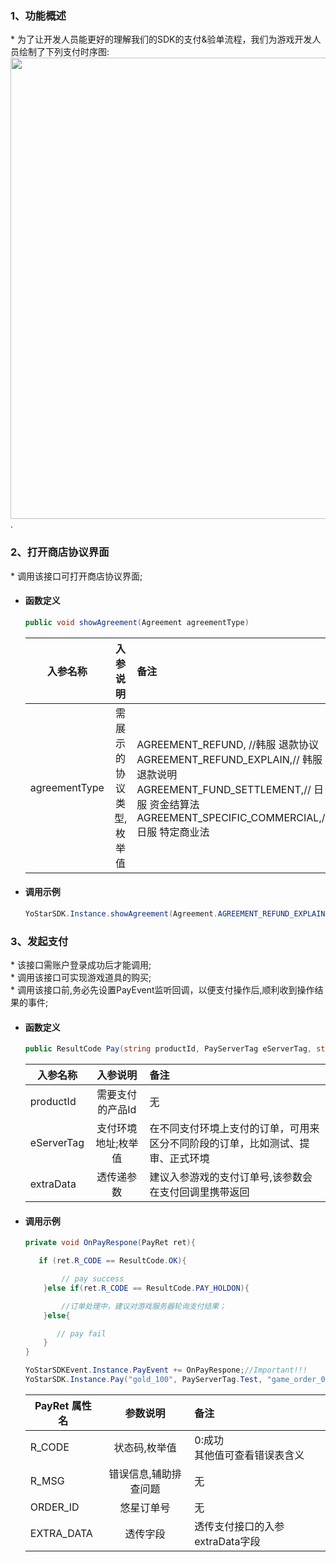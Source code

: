 ### 1、功能概述
\* 为了让开发人员能更好的理解我们的SDK的支付&验单流程，我们为游戏开发人员绘制了下列支付时序图:
<img src="https://sdkresources.oss-cn-shanghai.aliyuncs.com/AiriSDK%E6%8E%A5%E5%85%A5%E6%96%87%E6%A1%A3%E5%9B%BE%E5%BA%8A/sdk_pay.jpg" alt="" width="800" height="738" align="left" />


.
### 2、打开商店协议界面
\* 调用该接口可打开商店协议界面;


- #### 函数定义
    ```cs
    public void showAgreement(Agreement agreementType)
    ```

    入参名称|入参说明|备注
    ---|:--:|:--|
    agreementType|需展示的协议类型,枚举值|AGREEMENT_REFUND, //韩服 退款协议<br/>AGREEMENT_REFUND_EXPLAIN,// 韩服 退款说明<br/>AGREEMENT_FUND_SETTLEMENT,// 日服 资金结算法<br/>AGREEMENT_SPECIFIC_COMMERCIAL,// 日服 特定商业法|

- #### 调用示例
    ```cs
    YoStarSDK.Instance.showAgreement(Agreement.AGREEMENT_REFUND_EXPLAIN);
    ```



### 3、发起支付
\* 该接口需账户登录成功后才能调用;<br/>\* 调用该接口可实现游戏道具的购买;<br/>\* 调用该接口前,务必先设置PayEvent监听回调，以便支付操作后,顺利收到操作结果的事件;

- #### 函数定义
    ```cs
    public ResultCode Pay(string productId, PayServerTag eServerTag, string extraData)
    ```

    入参名称|入参说明|备注
    ---|:--:|:--|
    productId|需要支付的产品Id|无|
    eServerTag|支付环境地址;枚举值|在不同支付环境上支付的订单，可用来区分不同阶段的订单，比如测试、提审、正式环境|
    extraData|透传递参数|建议入参游戏的支付订单号,该参数会在支付回调里携带返回|

- #### 调用示例

    ```cs
    private void OnPayRespone(PayRet ret){

       if (ret.R_CODE == ResultCode.OK){

            // pay success
        }else if(ret.R_CODE == ResultCode.PAY_HOLDON){

            //订单处理中，建议对游戏服务器轮询支付结果；
        }else{

           // pay fail
        }
    }

    YoStarSDKEvent.Instance.PayEvent += OnPayRespone;//Important!!!
    YoStarSDK.Instance.Pay("gold_100", PayServerTag.Test, "game_order_001");
    ```

    PayRet 属性名|参数说明|备注
    ---|:--:|:--|
    R_CODE|状态码,枚举值|0:成功<br/> 其他值可查看错误表含义|
    R_MSG| 错误信息,辅助排查问题|无 |
    ORDER_ID| 悠星订单号|无 |
    EXTRA_DATA| 透传字段|透传支付接口的入参extraData字段 |

